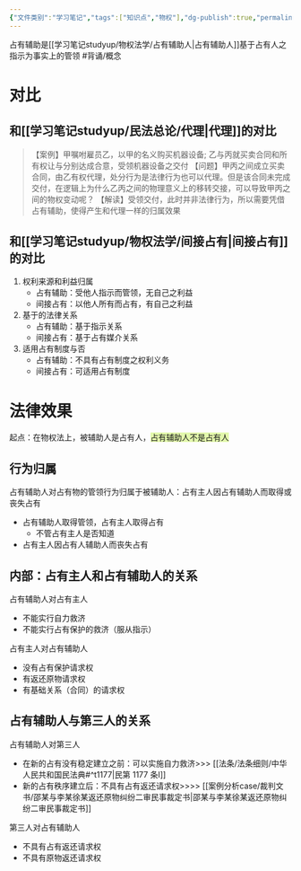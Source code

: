 ```yaml
---
{"文件类别":"学习笔记","tags":["知识点","物权"],"dg-publish":true,"permalink":"/学习笔记studyup/物权法学/占有辅助/","dgPassFrontmatter":true,"created":"2024-10-19T20:57:57.959+08:00","updated":"2024-10-25T12:41:28.791+08:00"}
---
```


占有辅助是[[学习笔记studyup/物权法学/占有辅助人\|占有辅助人]]基于占有人之指示为事实上的管领 #背诵/概念 
# 对比
## 和[[学习笔记studyup/民法总论/代理\|代理]]的对比
>【案例】甲嘱咐雇员乙，以甲的名义购买机器设备; 乙与丙就买卖合同和所有权让与分别达成合意，受领机器设备之交付
>【问题】甲丙之间成立买卖合同，由乙有权代理，处分行为是法律行为也可以代理。但是该合同未完成交付，在逻辑上为什么乙丙之间的物理意义上的移转交接，可以导致甲丙之间的物权变动呢？
>【解读】受领交付，此时并非法律行为，所以需要凭借占有辅助，使得产生和代理一样的归属效果
## 和[[学习笔记studyup/物权法学/间接占有\|间接占有]]的对比
1. 权利来源和利益归属
	- 占有辅助：受他人指示而管领，无自己之利益
	- 间接占有：以他人所有而占有，有自己之利益
2. 基于的法律关系
	- 占有辅助：基于指示关系
	- 间接占有：基于占有媒介关系
3. 适用占有制度与否
	- 占有辅助：不具有占有制度之权利义务
	- 间接占有：可适用占有制度
# 法律效果
起点：在物权法上，被辅助人是占有人，<span style="background:rgba(205, 244, 105, 0.55)">占有辅助人不是占有人</span>
## 行为归属
占有辅助人对占有物的管领行为归属于被辅助人：占有主人因占有辅助人而取得或丧失占有
- 占有辅助人取得管领，占有主人取得占有
	- 不管占有主人是否知道
- 占有主人因占有人辅助人而丧失占有
## 内部：占有主人和占有辅助人的关系
占有辅助人对占有主人
- 不能实行自力救济
- 不能实行占有保护的救济（服从指示）

占有主人对占有辅助人
- 没有占有保护请求权
- 有返还原物请求权
- 有基础关系（合同）的请求权
## 占有辅助人与第三人的关系
占有辅助人对第三人
- 在新的占有没有稳定建立之前：可以实施自力救济>>> [[法条/法条细则/中华人民共和国民法典#^t1177\|民第 1177 条Ⅰ]]
- 新的占有秩序建立后：不具有占有返还请求权>>>> [[案例分析case/裁判文书/邵某与李某徐某返还原物纠纷二审民事裁定书\|邵某与李某徐某返还原物纠纷二审民事裁定书]]

第三人对占有辅助人
- 不具有占有返还请求权
- 不具有原物返还请求权